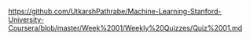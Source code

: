 https://github.com/UtkarshPathrabe/Machine-Learning-Stanford-University-Coursera/blob/master/Week%2001/Weekly%20Quizzes/Quiz%2001.md
